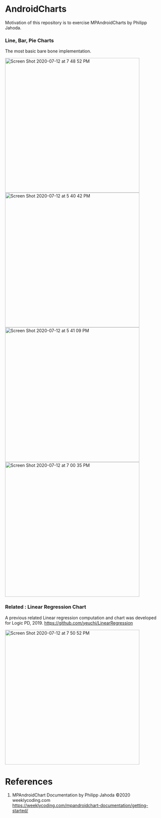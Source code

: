 # AndroidCharts
Motivation of this repository is to exercise MPAndroidCharts by Philipp Jahoda.

### Line, Bar, Pie Charts 
The most basic bare bone implementation.

<img width="440" alt="Screen Shot 2020-07-12 at 7 48 52 PM" src="https://user-images.githubusercontent.com/1282659/87260702-c943ba00-c478-11ea-9cf9-bf06362b3706.png">

<img width="440" alt="Screen Shot 2020-07-12 at 5 40 42 PM" src="https://user-images.githubusercontent.com/1282659/87258199-685fb600-c467-11ea-9136-e0915fe96334.png">

<img width="440" alt="Screen Shot 2020-07-12 at 5 41 09 PM" src="https://user-images.githubusercontent.com/1282659/87258202-6a297980-c467-11ea-817d-c2afe49ab921.png">

<img width="440" alt="Screen Shot 2020-07-12 at 7 00 35 PM" src="https://user-images.githubusercontent.com/1282659/87260492-d6ac7480-c477-11ea-8766-82790c9fc6fe.png">

### Related : Linear Regression Chart
A previous related Linear regression computation and chart was developed for Logic PD, 2019.
https://github.com/yeuchi/LinearRegression

<img width="440" alt="Screen Shot 2020-07-12 at 7 50 52 PM" src="https://user-images.githubusercontent.com/1282659/87260769-09a33800-c479-11ea-8090-5a6102e6a04c.png">


# References

1. MPAndroidChart Documentation by Philipp Jahoda ©2020 weeklycoding.com \
https://weeklycoding.com/mpandroidchart-documentation/getting-started/
